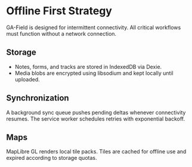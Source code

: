 # Offline First Strategy

GA-Field is designed for intermittent connectivity. All critical workflows must function without a network connection.

## Storage
- Notes, forms, and tracks are stored in IndexedDB via Dexie.
- Media blobs are encrypted using libsodium and kept locally until uploaded.

## Synchronization
A background sync queue pushes pending deltas whenever connectivity resumes. The service worker schedules retries with exponential backoff.

## Maps
MapLibre GL renders local tile packs. Tiles are cached for offline use and expired according to storage quotas.
